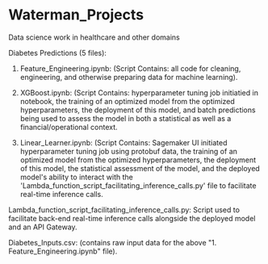 # Waterman_Projects
Data science work in healthcare and other domains

Diabetes Predictions (5 files):

1. Feature_Engineering.ipynb: (Script Contains: all code for cleaning, engineering, and otherwise preparing data for machine learning).
   
2. XGBoost.ipynb: (Script Contains: hyperparameter tuning job initiatied in notebook, the training of an optimized model from the optimized hyperparameters, the deployment of this model, and batch predictions being used to assess the model in both a statistical as well as a financial/operational context.
   
3. Linear_Learner.ipynb: (Script Contains: Sagemaker UI initiated hyperparameter tuning job using protobuf data, the training of an optimized model from the optimized hyperparameters, the deployment of this model, the statistical assessment of the model, and the deployed model's ability to interact with the 'Lambda_function_script_facilitating_inference_calls.py' file to facilitate real-time inference calls.

Lambda_function_script_facilitating_inference_calls.py: Script used to facilitate back-end real-time inference calls alongside the deployed model and an API Gateway.

Diabetes_Inputs.csv: (contains raw input data for the above "1. Feature_Engineering.ipynb" file).
